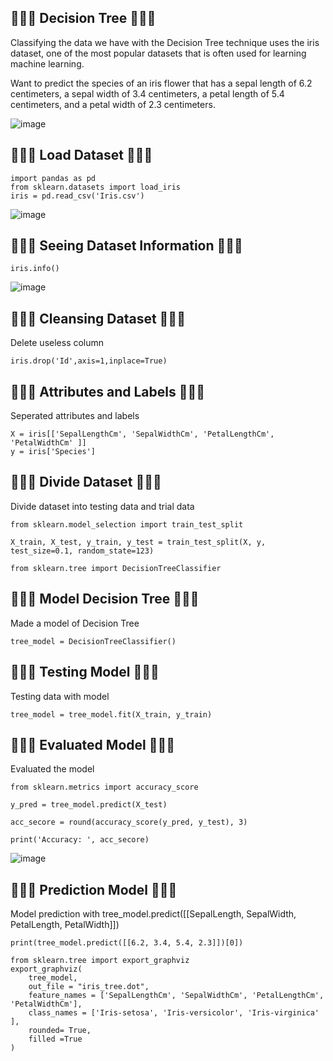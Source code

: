 ## 🍬🥧🍰 Decision Tree 🍰🥧🍬

Classifying the data we have with the Decision Tree technique uses the iris dataset, one of the most popular datasets that is often used for learning machine learning.

Want to predict the species of an iris flower that has a sepal length of 6.2 centimeters, a sepal width of 3.4 centimeters, a petal length of 5.4 centimeters, and a petal width of 2.3 centimeters.

![image](https://github.com/diantyapitaloka/Sklearn-Decisiontree/assets/147487436/fee66213-a688-4ff5-b651-047afca66c22)

## 🍬🥧🍰 Load Dataset 🍰🥧🍬
```
import pandas as pd
from sklearn.datasets import load_iris
iris = pd.read_csv('Iris.csv')
```

![image](https://github.com/diantyapitaloka/Decision-Tree/assets/147487436/028b4627-51d7-4405-9be8-580969b86f66)

## 🍬🥧🍰 Seeing Dataset Information 🍰🥧🍬
```
iris.info()
```

![image](https://github.com/diantyapitaloka/Decision-Tree/assets/147487436/388e75a9-496c-48fd-bcac-add435523cd4)

## 🍬🥧🍰 Cleansing Dataset 🍰🥧🍬
Delete useless column
```
iris.drop('Id',axis=1,inplace=True)
```

## 🍬🥧🍰 Attributes and Labels 🍰🥧🍬
Seperated attributes and labels
```
X = iris[['SepalLengthCm', 'SepalWidthCm', 'PetalLengthCm', 'PetalWidthCm' ]]
y = iris['Species']
```

## 🍬🥧🍰 Divide Dataset 🍰🥧🍬
Divide dataset into testing data and trial data
```
from sklearn.model_selection import train_test_split

X_train, X_test, y_train, y_test = train_test_split(X, y, test_size=0.1, random_state=123)

from sklearn.tree import DecisionTreeClassifier
````
## 🍬🥧🍰 Model Decision Tree 🍰🥧🍬
Made a model of Decision Tree
```
tree_model = DecisionTreeClassifier()
```

## 🍬🥧🍰 Testing Model 🍰🥧🍬
Testing data with model
```
tree_model = tree_model.fit(X_train, y_train)
```

## 🍬🥧🍰 Evaluated Model 🍰🥧🍬
Evaluated the model
```
from sklearn.metrics import accuracy_score

y_pred = tree_model.predict(X_test)

acc_secore = round(accuracy_score(y_pred, y_test), 3)

print('Accuracy: ', acc_secore)
```

![image](https://github.com/diantyapitaloka/Decision-Tree/assets/147487436/5476af1a-ee80-454e-b408-fe2cc999780c)

## 🍬🥧🍰 Prediction Model 🍰🥧🍬
Model prediction with tree_model.predict([[SepalLength, SepalWidth, PetalLength, PetalWidth]])

```
print(tree_model.predict([[6.2, 3.4, 5.4, 2.3]])[0])

from sklearn.tree import export_graphviz
export_graphviz(
    tree_model,
    out_file = "iris_tree.dot",
    feature_names = ['SepalLengthCm', 'SepalWidthCm', 'PetalLengthCm', 'PetalWidthCm'],
    class_names = ['Iris-setosa', 'Iris-versicolor', 'Iris-virginica' ],
    rounded= True,
    filled =True
)
```


